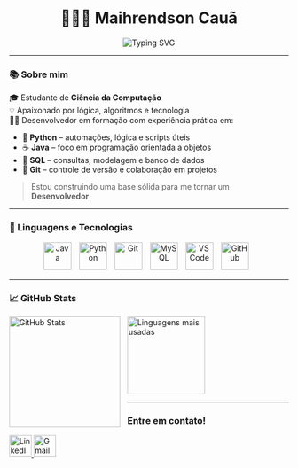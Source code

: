 <h1 align="center">👨🏽‍💻 Maihrendson Cauã</h1>

<p align="center">
  <img src="https://readme-typing-svg.herokuapp.com?font=Fira+Code&duration=3000&pause=1000&color=58A6FF&vCenter=true&width=435&lines=Estudante+de+Ci%C3%AAncia+da+Computa%C3%A7%C3%A3o;Construindo+minha+carreira+como+dev!" alt="Typing SVG">
</p>

---

### 📚 Sobre mim

🎓 Estudante de **Ciência da Computação**  
💡 Apaixonado por lógica, algoritmos e tecnologia  
👨‍💻 Desenvolvedor em formação com experiência prática em:

- 🐍 **Python** – automações, lógica e scripts úteis  
- ☕ **Java** – foco em programação orientada a objetos  
- 💾 **SQL** – consultas, modelagem e banco de dados  
- 🔧 **Git** – controle de versão e colaboração em projetos  

> Estou construindo uma base sólida para me tornar um **Desenvolvedor**

---

### 🤖 Linguagens e Tecnologias

<p align="center">
  <img src="https://cdn.jsdelivr.net/gh/devicons/devicon/icons/java/java-original.svg" height="50" alt="Java" style="margin-right: 10px;" />
  <img src="https://cdn.jsdelivr.net/gh/devicons/devicon/icons/python/python-original.svg" height="50" alt="Python" style="margin-right: 10px;" />
  <img src="https://cdn.jsdelivr.net/gh/devicons/devicon/icons/git/git-original.svg" height="50" alt="Git" style="margin-right: 10px;" />
  <img src="https://cdn.jsdelivr.net/gh/devicons/devicon/icons/mysql/mysql-original.svg" height="50" alt="MySQL" style="margin-right: 10px;" />
  <img src="https://cdn.jsdelivr.net/gh/devicons/devicon/icons/vscode/vscode-original.svg" height="50" alt="VS Code" style="margin-right: 10px;" />
  <img src="https://cdn.jsdelivr.net/gh/devicons/devicon/icons/github/github-original-white.svg" height="50" alt="GitHub" style="margin-right: 10px;" />

---

### 📈 GitHub Stats

<p>
  <img 
    align="left" 
    alt="GitHub Stats" 
    height="200" 
    style="padding-right: 10px;" 
    src="https://github-readme-stats.vercel.app/api?username=Maihrendson&show_icons=true&theme=tokyonight&include_all_commits=true&locale=pt-br" 
  />

  <img 
    height="140"
    src="https://github-readme-stats.vercel.app/api/top-langs/?username=Maihrendson&layout=compact&theme=tokyonight&include_all_commits=true&locale=pt-br"
    alt="Linguagens mais usadas"
  />
</p>

---

###  Entre em contato!

  <a href="https://linkedin.com/in/maihrendson-cauã-14969a35a/" target="_blank">
    <img src="https://cdn.jsdelivr.net/gh/devicons/devicon/icons/linkedin/linkedin-original.svg" height="40" alt="LinkedIn" />
  </a>
  <a href="mailto:mcauasocial@gmail.com">
    <img src="https://cdn-icons-png.flaticon.com/512/732/732200.png" height="40" alt="Gmail" />
  </a>
</p>
